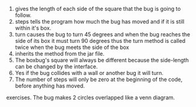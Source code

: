 1. gives the length of each side of the square that the bug is going to follow.
2. steps tells the program how much the bug has moved and if it is still within it's box.
3. turn causes the bug to turn 45 degrees and when the bug reaches the side of its box it must turn 90 degrees thus the turn method is called twice when the bug meets the side of the box
4. inherits the method from the jar file.
5. The boxbug's square will always be different because the side-length can be changed by the interface.
6. Yes if the bug collides with a wall or another bug it will turn.
7. The number of steps will only be zero at the beginning of the code, before anything has moved.

exercises. The bug makes 2 circles overlapped like a venn diagram.